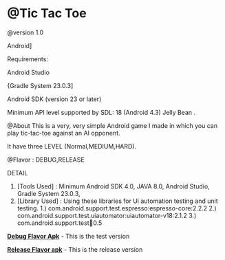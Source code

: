 @Tic Tac Toe
===================================
@version 1.0

Android]

Requirements:

Android Studio

{Gradle System 23.0.3]

Android SDK (version 23 or later)

Minimum API level supported by SDL: 18 (Android 4.3) Jelly Bean .


@About
This is a very, very simple Android game I made in which you can play tic-tac-toe against an AI opponent.

It have three LEVEL (Normal,MEDIUM,HARD).

@Flavor : DEBUG,RELEASE

DETAIL

1. [Tools Used] : Minimum Android SDK 4.0, JAVA 8.0, Android Studio, Gradle System 23.0.3,
2. [Library Used] :
       Using these libraries for Ui automation testing and unit testing.
      1.) com.android.support.test.espresso:espresso-core:2.2.2
      2.) com.android.support.test.uiautomator:uiautomator-v18:2.1.2
      3.) com.android.support.test:runner:0.5



 **[Debug Flavor Apk](https://bitbucket.org/rahul_yadav_/myntra-assistant-tictactoe-game/downloads/Tic%20Tac%20Toe-1.0-sandbox-debug.apk)** - This is the test version

 **[Release Flavor apk](https://bitbucket.org/rahul_yadav_/myntra-assistant-tictactoe-game/downloads/Tic%20Tac%20Toe-1.0-production-release.apk)** - This is the release version
